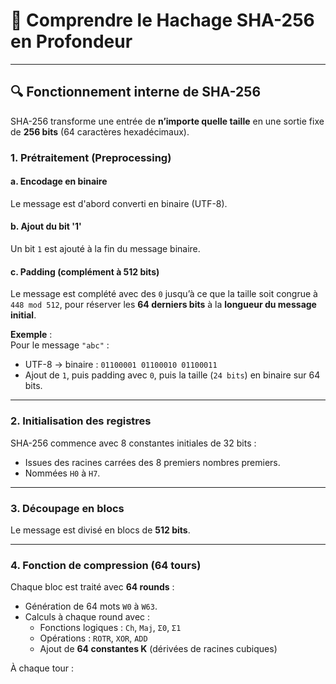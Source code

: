 # 🔐 Comprendre le Hachage SHA-256 en Profondeur

---

## 🔍 Fonctionnement interne de SHA-256

SHA-256 transforme une entrée de **n’importe quelle taille** en une sortie fixe de **256 bits** (64 caractères hexadécimaux).

### 1. Prétraitement (Preprocessing)

#### a. Encodage en binaire

Le message est d'abord converti en binaire (UTF-8).

#### b. Ajout du bit '1'

Un bit `1` est ajouté à la fin du message binaire.

#### c. Padding (complément à 512 bits)

Le message est complété avec des `0` jusqu’à ce que la taille soit congrue à `448 mod 512`, pour réserver les **64 derniers bits** à la **longueur du message initial**.

**Exemple** :  
Pour le message `"abc"` :

- UTF-8 → binaire : `01100001 01100010 01100011`
- Ajout de `1`, puis padding avec `0`, puis la taille (`24 bits`) en binaire sur 64 bits.

---

### 2. Initialisation des registres

SHA-256 commence avec 8 constantes initiales de 32 bits :

- Issues des racines carrées des 8 premiers nombres premiers.
- Nommées `H0` à `H7`.

---

### 3. Découpage en blocs

Le message est divisé en blocs de **512 bits**.

---

### 4. Fonction de compression (64 tours)

Chaque bloc est traité avec **64 rounds** :

- Génération de 64 mots `W0` à `W63`.
- Calculs à chaque round avec :
  - Fonctions logiques : `Ch`, `Maj`, `Σ0`, `Σ1`
  - Opérations : `ROTR`, `XOR`, `ADD`
  - Ajout de **64 constantes K** (dérivées de racines cubiques)

À chaque tour :
